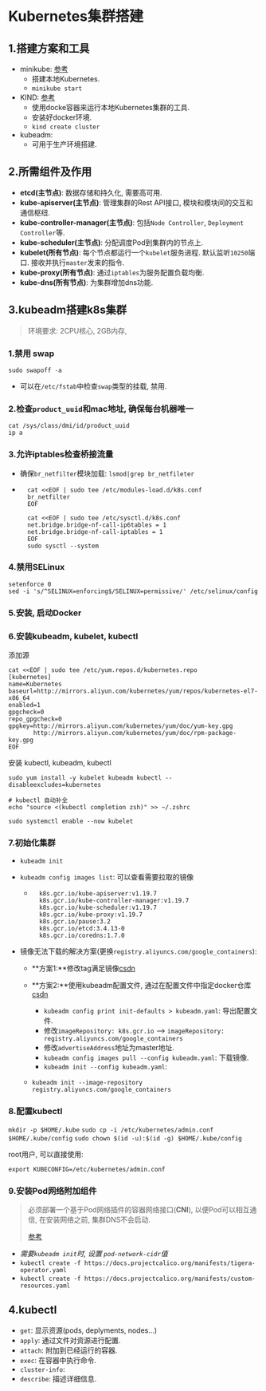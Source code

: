# Kubernetes集群搭建

## 1.搭建方案和工具

- minikube: [参考](https://minikube.sigs.k8s.io/docs/start/)
    - 搭建本地Kubernetes.
    - `minikube start`
- KIND: [参考](https://kind.sigs.k8s.io/)
    - 使用docke容器来运行本地Kubernetes集群的工具.
    - 安装好docker环境. 
    - `kind create cluster`
- kubeadm: 
    - 可用于生产环境搭建.

## 2.所需组件及作用

- **etcd(主节点)**: 数据存储和持久化, 需要高可用.
- **kube-apiserver(主节点)**: 管理集群的Rest API接口, 模块和模块间的交互和通信枢纽.
- **kube-controller-manager(主节点)**:  包括`Node Controller`, `Deployment Controller`等.
- **kube-scheduler(主节点)**: 分配调度Pod到集群内的节点上.
- **kubelet(所有节点)**: 每个节点都运行一个`kubelet`服务进程. 默认监听`10250`端口. 接收并执行`master`发来的指令.
- **kube-proxy(所有节点)**: 通过`iptables`为服务配置负载均衡.
- **kube-dns(所有节点)**: 为集群增加dns功能.

## 3.kubeadm搭建k8s集群

> 环境要求: 2CPU核心, 2GB内存, 

### 1.禁用 swap

```shell
sudo swapoff -a
```

- 可以在`/etc/fstab`中检查`swap`类型的挂载, 禁用.

### 2.检查`product_uuid`和mac地址, 确保每台机器唯一

```shell
cat /sys/class/dmi/id/product_uuid
ip a
```

### 3.允许iptables检查桥接流量

- 确保`br_netfilter`模块加载: `lsmod|grep br_netfileter`

- ```shell
    cat <<EOF | sudo tee /etc/modules-load.d/k8s.conf
    br_netfilter
    EOF
    
    cat <<EOF | sudo tee /etc/sysctl.d/k8s.conf
    net.bridge.bridge-nf-call-ip6tables = 1
    net.bridge.bridge-nf-call-iptables = 1
    EOF
    sudo sysctl --system
    ```

### 4.禁用SELinux

```shell
setenforce 0
sed -i 's/^SELINUX=enforcing$/SELINUX=permissive/' /etc/selinux/config
```

### 5.安装, 启动Docker

### 6.安装kubeadm, kubelet, kubectl

添加源

```shell
cat <<EOF | sudo tee /etc/yum.repos.d/kubernetes.repo
[kubernetes]
name=Kubernetes
baseurl=http://mirrors.aliyun.com/kubernetes/yum/repos/kubernetes-el7-x86_64
enabled=1
gpgcheck=0
repo_gpgcheck=0
gpgkey=http://mirrors.aliyun.com/kubernetes/yum/doc/yum-key.gpg
       http://mirrors.aliyun.com/kubernetes/yum/doc/rpm-package-key.gpg
EOF
```

安装 kubectl, kubeadm, kubectl

```shell
sudo yum install -y kubelet kubeadm kubectl --disableexcludes=kubernetes

# kubectl 自动补全
echo "source <(kubectl completion zsh)" >> ~/.zshrc

sudo systemctl enable --now kubelet
```

### 7.初始化集群

- `kubeadm init`

- `kubeadm config images list`: 可以查看需要拉取的镜像

    - ```
        k8s.gcr.io/kube-apiserver:v1.19.7
        k8s.gcr.io/kube-controller-manager:v1.19.7
        k8s.gcr.io/kube-scheduler:v1.19.7
        k8s.gcr.io/kube-proxy:v1.19.7
        k8s.gcr.io/pause:3.2
        k8s.gcr.io/etcd:3.4.13-0
        k8s.gcr.io/coredns:1.7.0
        ```

- 镜像无法下载的解决方案(更换`registry.aliyuncs.com/google_containers`):
    - **方案1:**修改tag满足镜像[csdn](https://blog.csdn.net/zhongbeida_xue/article/details/104615259)

    - **方案2:**使用kubeadm配置文件, 通过在配置文件中指定docker仓库[csdn](https://blog.csdn.net/zhongbeida_xue/article/details/104615259)
        - `kubeadm config print init-defaults > kubeadm.yaml`: 导出配置文件.
        - 修改`imageRepository: k8s.gcr.io` --> `imageRepository: registry.aliyuncs.com/google_containers`
        - 修改`advertiseAddress`地址为master地址.
        - `kubeadm config images pull --config kubeadm.yaml`: 下载镜像.
        - `kubeadm init --config kubeadm.yaml`: 
    - `kubeadm init --image-repository registry.aliyuncs.com/google_containers`

### 8.配置kubectl

  `mkdir -p $HOME/.kube`
  `sudo cp -i /etc/kubernetes/admin.conf $HOME/.kube/config`
  `sudo chown $(id -u):$(id -g) $HOME/.kube/config`

root用户, 可以直接使用: 

  `export KUBECONFIG=/etc/kubernetes/admin.conf`

### 9.安装Pod网络附加组件

> 必须部署一个基于Pod网络插件的容器网络接口(**CNI**), 以便Pod可以相互通信, 在安装网络之前, 集群DNS不会启动.
>
> [参考](https://docs.projectcalico.org/getting-started/kubernetes/quickstart)

- *需要`kubeadm init`时, 设置 `pod-network-cidr`值*
- `kubectl create -f https://docs.projectcalico.org/manifests/tigera-operator.yaml`
- `kubectl create -f https://docs.projectcalico.org/manifests/custom-resources.yaml`

## 4.kubectl

- `get`: 显示资源(pods, deplyments, nodes...)
- `apply`: 通过文件对资源进行配置.
- `attach`: 附加到已经运行的容器.
- `exec`: 在容器中执行命令.
- `cluster-info`:  
- `describe`: 描述详细信息.